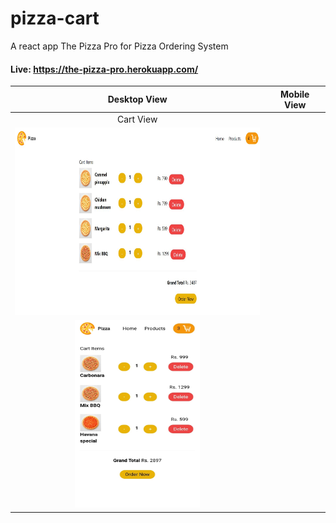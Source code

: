 # pizza-cart
A  react app The Pizza Pro for Pizza Ordering System

#### Live: https://the-pizza-pro.herokuapp.com/


|Desktop View|Mobile View|
|:---:|:---:|
| Cart View|
|<img src="https://github.com/kush1912/pizza-cart/blob/main/git-data/cart-view-desktop.JPG" width="400" height="300">
|<img src="https://github.com/kush1912/pizza-cart/blob/main/git-data/cart-view-mobile.jpeg" width="200" height="300">|
